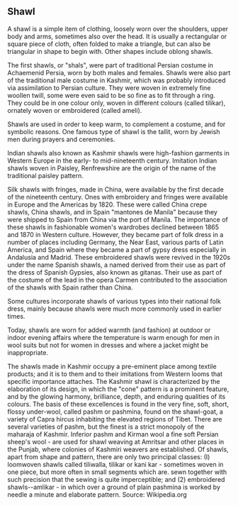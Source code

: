 ## Shawl
A shawl is a simple item of clothing, loosely worn over the shoulders, upper body and arms, sometimes also over the head. It is usually a rectangular or square piece of cloth, often folded to make a triangle, but can also be triangular in shape to begin with. Other shapes include oblong shawls.

The first shawls, or "shals", were part of traditional Persian costume in Achaemenid Persia, worn by both males and females. Shawls were also part of the traditional male costume in Kashmir, which was probably introduced via assimilation to Persian culture. They were woven in extremely fine woollen twill, some were even said to be so fine as to fit through a ring. They could be in one colour only, woven in different colours (called tilikar), ornately woven or embroidered (called ameli).

Shawls are used in order to keep warm, to complement a costume, and for symbolic reasons. One famous type of shawl is the tallit, worn by Jewish men during prayers and ceremonies.

Indian shawls also known as Kashmir shawls were high-fashion garments in Western Europe in the early- to mid-nineteenth century. Imitation Indian shawls woven in Paisley, Renfrewshire are the origin of the name of the traditional paisley pattern.

Silk shawls with fringes, made in China, were available by the first decade of the nineteenth century. Ones with embroidery and fringes were available in Europe and the Americas by 1820. These were called China crepe shawls, China shawls, and in Spain "mantones de Manila" because they were shipped to Spain from China via the port of Manila. The importance of these shawls in fashionable women's wardrobes declined between 1865 and 1870 in Western culture. However, they became part of folk dress in a number of places including Germany, the Near East, various parts of Latin America, and Spain where they became a part of gypsy dress especially in Andalusia and Madrid. These embroidered shawls were revived in the 1920s under the name Spanish shawls, a named derived from their use as part of the dress of Spanish Gypsies, also known as gitanas. Their use as part of the costume of the lead in the opera Carmen contributed to the association of the shawls with Spain rather than China.

Some cultures incorporate shawls of various types into their national folk dress, mainly because shawls were much more commonly used in earlier times.

Today, shawls are worn for added warmth (and fashion) at outdoor or indoor evening affairs where the temperature is warm enough for men in wool suits but not for women in dresses and where a jacket might be inappropriate.

The shawls made in Kashmir occupy a pre-eminent place among textile products; and it is to them and to their imitations from Western looms that specific importance attaches. The Kashmir shawl is characterized by the elaboration of its design, in which the "cone" pattern is a prominent feature, and by the glowing harmony, brilliance, depth, and enduring qualities of its colours. The basis of these excellences is found in the very fine, soft, short, flossy under-wool, called pashm or pashmina, found on the shawl-goat, a variety of Capra hircus inhabiting the elevated regions of Tibet. There are several varieties of pashm, but the finest is a strict monopoly of the maharaja of Kashmir. Inferior pashm and Kirman wool a fine soft Persian sheep's wool - are used for shawl weaving at Amritsar and other places in the Punjab, where colonies of Kashmiri weavers are established. Of shawls, apart from shape and pattern, there are only two principal classes: (I) loomwoven shawls called tiliwalla, tilikar or kani kar - sometimes woven in one piece, but more often in small segments which are. sewn together with such precision that the sewing is quite imperceptible; and (2) embroidered shawls--amlikar - in which over a ground of plain pashmina is worked by needle a minute and elaborate pattern. Source: Wikipedia.org 